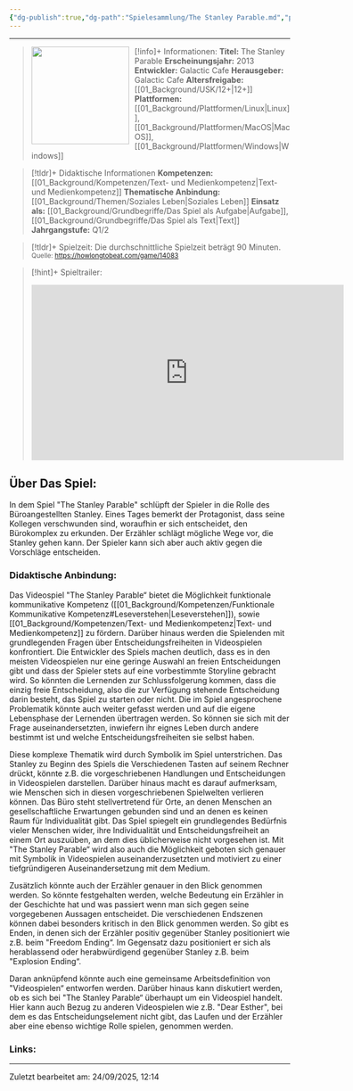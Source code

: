 ```yaml
---
{"dg-publish":true,"dg-path":"Spielesammlung/The Stanley Parable.md","permalink":"/spielesammlung/the-stanley-parable/","noteIcon":"1"}
---
```


---
>[!info]+ Informationen:
><img src="" style="float:left;height:175px;padding-right:10px">**Titel:** The Stanley Parable
>**Erscheinungsjahr:** 2013
>**Entwickler:** Galactic Cafe
>**Herausgeber:** Galactic Cafe
>**Altersfreigabe:** [[01_Background/USK/12+\|12+]]
>**Plattformen:** [[01_Background/Plattformen/Linux\|Linux]],[[01_Background/Plattformen/MacOS\|MacOS]],[[01_Background/Plattformen/Windows\|Windows]]

>[!tldr]+ Didaktische Informationen
>**Kompetenzen:** [[01_Background/Kompetenzen/Text- und Medienkompetenz\|Text- und Medienkompetenz]]
>**Thematische Anbindung:** [[01_Background/Themen/Soziales Leben\|Soziales Leben]]
>**Einsatz als:** [[01_Background/Grundbegriffe/Das Spiel als Aufgabe\|Aufgabe]],[[01_Background/Grundbegriffe/Das Spiel als Text\|Text]]
>**Jahrgangstufe:** Q1/2

>[!tldr]+ Spielzeit: 
>Die durchschnittliche Spielzeit beträgt 90 Minuten.  
><sub>Quelle: https://howlongtobeat.com/game/14083</sub>

>[!hint]+ Spieltrailer:
><iframe width="560" height="315" src="https://www.youtube.com/embed/Nh6us6dEoWo?si=wJltfbZ_kcHU3pL6" title="YouTube video player" frameborder="0" allow="accelerometer; autoplay; clipboard-write; encrypted-media; gyroscope; picture-in-picture; web-share" referrerpolicy="strict-origin-when-cross-origin" allowfullscreen></iframe>


## Über Das Spiel:
In dem Spiel "The Stanley Parable" schlüpft der Spieler in die Rolle des Büroangestellten Stanley. Eines Tages bemerkt der Protagonist, dass seine Kollegen verschwunden sind, woraufhin er sich entscheidet, den Bürokomplex zu erkunden. Der Erzähler schlägt mögliche Wege vor, die Stanley gehen kann. Der Spieler kann sich aber auch aktiv gegen die Vorschläge entscheiden. 
### Didaktische Anbindung:
Das Videospiel "The Stanley Parable“ bietet die Möglichkeit funktionale kommunikative Kompetenz ([[01_Background/Kompetenzen/Funktionale Kommunikative Kompetenz#Leseverstehen\|Leseverstehen]]), sowie [[01_Background/Kompetenzen/Text- und Medienkompetenz\|Text- und Medienkompetenz]] zu fördern. Darüber hinaus werden die Spielenden mit grundlegenden Fragen über Entscheidungsfreiheiten in Videospielen konfrontiert. Die Entwickler des Spiels machen deutlich, dass es in den meisten Videospielen nur eine geringe Auswahl an freien Entscheidungen gibt und dass der Spieler stets auf eine vorbestimmte Storyline gebracht wird. So könnten die Lernenden zur Schlussfolgerung kommen, dass die einzig freie Entscheidung, also die zur Verfügung stehende Entscheidung darin besteht, das Spiel zu starten oder nicht. Die im Spiel angesprochene Problematik könnte auch weiter gefasst werden und auf die eigene Lebensphase der Lernenden übertragen werden. So können sie sich mit der Frage auseinandersetzten, inwiefern ihr eignes Leben durch andere bestimmt ist und welche Entscheidungsfreiheiten sie selbst haben.

Diese komplexe Thematik wird durch Symbolik im Spiel unterstrichen. Das Stanley zu Beginn des Spiels die Verschiedenen Tasten auf seinem Rechner drückt, könnte z.B. die vorgeschriebenen Handlungen und Entscheidungen in Videospielen darstellen. Darüber hinaus macht es darauf aufmerksam, wie Menschen sich in diesen vorgeschriebenen Spielwelten verlieren können. Das Büro steht stellvertretend für Orte, an denen Menschen an gesellschaftliche Erwartungen gebunden sind und an denen es keinen Raum für Individualität gibt. Das Spiel spiegelt ein grundlegendes Bedürfnis vieler Menschen wider, ihre Individualität und Entscheidungsfreiheit an einem Ort auszuüben, an dem dies üblicherweise nicht vorgesehen ist. Mit "The Stanley Parable“ wird also auch die Möglichkeit geboten sich genauer mit Symbolik in Videospielen auseinanderzusetzten und motiviert zu einer tiefgründigeren Auseinandersetzung mit dem Medium. 

Zusätzlich könnte auch der Erzähler genauer in den Blick genommen werden. So könnte festgehalten werden, welche Bedeutung ein Erzähler in der Geschichte hat und was passiert wenn man sich gegen seine vorgegebenen Aussagen entscheidet. Die verschiedenen Endszenen können dabei besonders kritisch in den Blick genommen werden. So gibt es Enden, in denen sich der Erzähler positiv gegenüber Stanley positioniert wie z.B. beim "Freedom Ending“. Im Gegensatz dazu positioniert er sich als herablassend oder herabwürdigend gegenüber Stanley z.B. beim "Explosion Ending“.

Daran anknüpfend könnte auch eine gemeinsame Arbeitsdefinition von "Videospielen“ entworfen werden. Darüber hinaus kann diskutiert werden, ob es sich bei "The Stanley Parable“ überhaupt um ein Videospiel handelt. Hier kann auch Bezug zu anderen Videospielen wie z.B. "Dear Esther", bei dem es das Entscheidungselement nicht gibt, das Laufen und der Erzähler aber eine ebenso wichtige Rolle spielen, genommen werden.

### Links:

---
Zuletzt bearbeitet am: 24/09/2025, 12:14